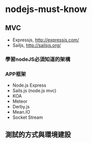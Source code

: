 # nodejs-must-know

## MVC

* Expressjs, http://expressjs.com/
* Sailjs, http://sailsjs.org/

### 學習nodeJS必須知道的架構





### APP框架
*  Node.js Express
* Sails.js (node.js mvc)
* KOA
* Meteor
* Derby.js
* Mean.IO
* Socket Stream

## 測試的方式與環境建設

